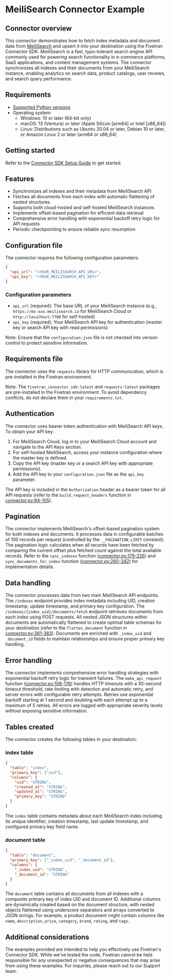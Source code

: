 # MeiliSearch Connector Example

## Connector overview
This connector demonstrates how to fetch index metadata and document data from [MeiliSearch](https://www.meilisearch.com/) and upsert it into your destination using the Fivetran Connector SDK. MeiliSearch is a fast, typo-tolerant search engine API commonly used for powering search functionality in e-commerce platforms, SaaS applications, and content management systems. The connector synchronizes all indexes and their documents from your MeiliSearch instance, enabling analytics on search data, product catalogs, user reviews, and search query performance.

## Requirements
- [Supported Python versions](https://github.com/fivetran/fivetran_connector_sdk/blob/main/README.md#requirements)
- Operating system:
  - Windows: 10 or later (64-bit only)
  - macOS: 13 (Ventura) or later (Apple Silicon [arm64] or Intel [x86_64])
  - Linux: Distributions such as Ubuntu 20.04 or later, Debian 10 or later, or Amazon Linux 2 or later (arm64 or x86_64)

## Getting started
Refer to the [Connector SDK Setup Guide](https://fivetran.com/docs/connectors/connector-sdk/setup-guide) to get started.

## Features
- Synchronizes all indexes and their metadata from MeiliSearch API
- Fetches all documents from each index with automatic flattening of nested structures
- Supports both cloud-hosted and self-hosted MeiliSearch instances
- Implements offset-based pagination for efficient data retrieval
- Comprehensive error handling with exponential backoff retry logic for API requests
- Periodic checkpointing to ensure reliable sync resumption

## Configuration file
The connector requires the following configuration parameters:

```json
{
  "api_url": "<YOUR_MEILISEARCH_API_URL>",
  "api_key": "<YOUR_MEILISEARCH_API_KEY>"
}
```

### Configuration parameters

- `api_url` (required): The base URL of your MeiliSearch instance (e.g., `https://ms-xxx.meilisearch.io` for MeiliSearch Cloud or `http://localhost:7700` for self-hosted)
- `api_key` (required): Your MeiliSearch API key for authentication (master key or search API key with read permissions)

Note: Ensure that the `configuration.json` file is not checked into version control to protect sensitive information.

## Requirements file
The connector uses the `requests` library for HTTP communication, which is pre-installed in the Fivetran environment.

Note: The `fivetran_connector_sdk:latest` and `requests:latest` packages are pre-installed in the Fivetran environment. To avoid dependency conflicts, do not declare them in your `requirements.txt`.

## Authentication
The connector uses bearer token authentication with MeiliSearch API keys. To obtain your API key:

1. For MeiliSearch Cloud, log in to your MeiliSearch Cloud account and navigate to the API Keys section.
2. For self-hosted MeiliSearch, access your instance configuration where the master key is defined.
3. Copy the API key (master key or a search API key with appropriate permissions).
4. Add the API key to your `configuration.json` file as the `api_key` parameter.

The API key is included in the `Authorization` header as a bearer token for all API requests (refer to the `build_request_headers` function in [connector.py:94-105](connector.py#L94-L105)).

## Pagination
The connector implements MeiliSearch's offset-based pagination system for both indexes and documents. It processes data in configurable batches of 100 records per request (controlled by the `__PAGINATION_LIMIT` constant). The pagination logic calculates when all records have been fetched by comparing the current offset plus fetched count against the total available records. Refer to the `sync_indexes` function ([connector.py:179-226](connector.py#L179-L226)) and `sync_documents_for_index` function ([connector.py:280-342](connector.py#L280-L342)) for implementation details.

## Data handling
The connector processes data from two main MeiliSearch API endpoints. The `/indexes` endpoint provides index metadata including UID, creation timestamp, update timestamp, and primary key configuration. The `/indexes/{index_uid}/documents/fetch` endpoint retrieves documents from each index using POST requests. All nested JSON structures within documents are automatically flattened to create optimal table schemas for your destination (refer to the `flatten_document` function in [connector.py:361-383](connector.py#L361-L383)). Documents are enriched with `_index_uid` and `_document_id` fields to maintain relationships and ensure proper primary key handling.

## Error handling
The connector implements comprehensive error handling strategies with exponential backoff retry logic for transient failures. The `make_api_request` function ([connector.py:108-176](connector.py#L108-L176)) handles HTTP timeouts with a 30-second timeout threshold, rate limiting with detection and automatic retry, and server errors with configurable retry attempts. Retries use exponential backoff starting at 1 second and doubling with each attempt up to a maximum of 5 retries. All errors are logged with appropriate severity levels without exposing sensitive information.

## Tables created
The connector creates the following tables in your destination:

### index table
```json
{
  "table": "index",
  "primary_key": ["uid"],
  "columns": {
    "uid": "STRING",
    "created_at": "STRING",
    "updated_at": "STRING",
    "primary_key": "STRING"
  }
}
```

The `index` table contains metadata about each MeiliSearch index including its unique identifier, creation timestamp, last update timestamp, and configured primary key field name.

### document table
```json
{
  "table": "document",
  "primary_key": ["_index_uid", "_document_id"],
  "columns": {
    "_index_uid": "STRING",
    "_document_id": "STRING"
  }
}
```

The `document` table contains all documents from all indexes with a composite primary key of index UID and document ID. Additional columns are dynamically created based on the document structure, with nested objects flattened using underscore separators and arrays converted to JSON strings. For example, a product document might contain columns like `name`, `description`, `price`, `category`, `brand`, `rating`, and `tags`.

## Additional considerations
The examples provided are intended to help you effectively use Fivetran's Connector SDK. While we've tested the code, Fivetran cannot be held responsible for any unexpected or negative consequences that may arise from using these examples. For inquiries, please reach out to our Support team.
